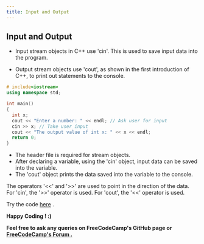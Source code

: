 ```yaml
---
title: Input and Output
---
```


## Input and Output

* Input stream objects in C++ use 'cin'. This is used to save input data into the program.

* Output stream objects use 'cout', as shown in the first introduction of C++, to print out statements to the console.

```cpp
# include<iostream>
using namespace std;

int main()
{
  int x;
  cout << "Enter a number: " << endl; // Ask user for input
  cin >> x; // Take user input
  cout << "The output value of int x: " << x << endl;
  return 0;
}
```

* The header file <iostream> is required for stream objects.
* After declaring a variable, using the 'cin' object, input data can be saved into the variable.
* The 'cout' object prints the data saved into the variable to the console.

The operators '<<' and '>>' are used to point in the direction of the data.
For 'cin', the '>>' operator is used.
For 'cout', the '<<' operator is used.

Try the code <a href="https://repl.it/ND8q/1" target='_blank' rel='nofollow'>here</a> .

 **Happy Coding ! :)**
 
 **Feel free to ask any queries on FreeCodeCamp's GitHub page or [FreeCodeCamp's Forum .](https://forum.freecodecamp.org/)**